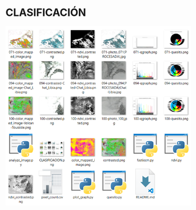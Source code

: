 # CLASIFICACIÓN

![alt text](https://github.com/profesoratecno/AstroPi-MSL-2023/blob/b3d4289216d9a072a94166caf116314c6cf75d9f/04_Fase4/Pesulins_run2(SELECCION)/Clasificacion_fotos/CLASIFICACION.png?raw=true "Logo Title Text 1")



